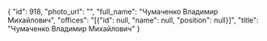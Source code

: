 {
    "id": 918,
    "photo_url": "",
    "full_name": "Чумаченко Владимир Михайлович",
    "offices": "[{\"id\": null, \"name\": null, \"position\": null}]",
    "title": "Чумаченко Владимир Михайлович"
}